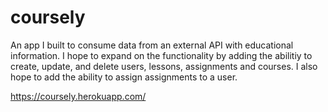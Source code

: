 # coursely
An app I built to consume data from an external API with educational information.
I hope to expand on the functionality by adding the abilitiy to create, update, and delete users, lessons, assignments and courses. I also hope to add the ability to assign assignments to a user.

https://coursely.herokuapp.com/
